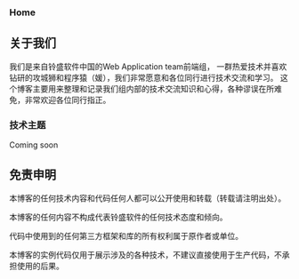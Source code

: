 ### Home

## 关于我们
我们是来自铃盛软件中国的Web Application team前端组， 一群热爱技术并喜欢钻研的攻城狮和程序猿（媛），我们非常愿意和各位同行进行技术交流和学习。
这个博客主要用来整理和记录我们组内部的技术交流知识和心得，各种谬误在所难免，非常欢迎各位同行指正。


### 技术主题

Coming soon

## 免责申明
本博客的任何技术内容和代码任何人都可以公开使用和转载（转载请注明出处）。

本博客的任何内容不构成代表铃盛软件的任何技术态度和倾向。

代码中使用到的任何第三方框架和库的所有权利属于原作者或单位。

本博客的实例代码仅用于展示涉及的各种技术，不建议直接使用于生产代码，不承担使用的后果。
